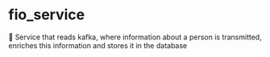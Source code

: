 # fio_service
👩 Service that reads kafka, where information about a person is transmitted, enriches this information and stores it in the database 
